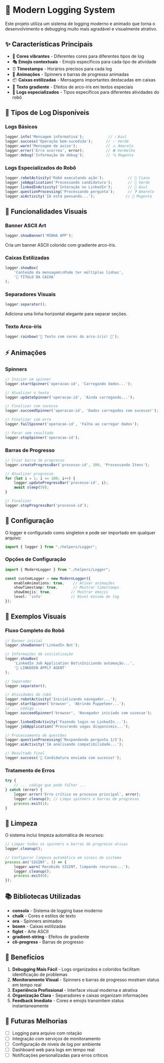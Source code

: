# 🎨 Modern Logging System

Este projeto utiliza um sistema de logging moderno e animado que torna o desenvolvimento e debugging muito mais agradável e visualmente atrativo.

## ✨ Características Principais

- 🌈 **Cores vibrantes** - Diferentes cores para diferentes tipos de log
- 🎭 **Emojis contextuais** - Emojis específicos para cada tipo de atividade
- ⏰ **Timestamps** - Horários precisos para cada log
- 🎪 **Animações** - Spinners e barras de progresso animadas
- 📦 **Caixas estilizadas** - Mensagens importantes destacadas em caixas
- 🌈 **Texto gradiente** - Efeitos de arco-íris em textos especiais
- 🎯 **Logs especializados** - Tipos específicos para diferentes atividades do robô

## 🎯 Tipos de Log Disponíveis

### Logs Básicos
```typescript
logger.info('Mensagem informativa');           // ℹ️ Azul
logger.success('Operação bem-sucedida');      // ✅ Verde
logger.warn('Mensagem de aviso');             // ⚠️ Amarelo
logger.error('Erro ocorreu', error);          // ❌ Vermelho
logger.debug('Informação de debug');          // 🔍 Magenta
```

### Logs Especializados do Robô
```typescript
logger.robotActivity('Robô executando ação');           // 🤖 Ciano
logger.jobApplication('Processando candidatura');       // 💼 Verde
logger.linkedInActivity('Interação no LinkedIn');       // 🔗 Azul
logger.questionProcessing('Processando pergunta');      // ❓ Amarelo
logger.aiActivity('IA está pensando...');              // 🧠 Magenta
```

## 🎪 Funcionalidades Visuais

### Banner ASCII Art
```typescript
logger.showBanner('MINHA APP');
```
Cria um banner ASCII colorido com gradiente arco-íris.

### Caixas Estilizadas
```typescript
logger.showBox(
    'Conteúdo da mensagem\nPode ter múltiplas linhas',
    '🎯 TÍTULO DA CAIXA'
);
```

### Separadores Visuais
```typescript
logger.separator();
```
Adiciona uma linha horizontal elegante para separar seções.

### Texto Arco-íris
```typescript
logger.rainbow('🌈 Texto com cores do arco-íris! 🌈');
```

## ⚡ Animações

### Spinners
```typescript
// Iniciar um spinner
logger.startSpinner('operacao-id', 'Carregando dados...');

// Atualizar o texto
logger.updateSpinner('operacao-id', 'Ainda carregando...');

// Finalizar com sucesso
logger.succeedSpinner('operacao-id', 'Dados carregados com sucesso!');

// Finalizar com erro
logger.failSpinner('operacao-id', 'Falha ao carregar dados');

// Parar sem resultado
logger.stopSpinner('operacao-id');
```

### Barras de Progresso
```typescript
// Criar barra de progresso
logger.createProgressBar('processo-id', 100, 'Processando Itens');

// Atualizar progresso
for (let i = 1; i <= 100; i++) {
    logger.updateProgressBar('processo-id', i);
    await sleep(50);
}

// Finalizar
logger.stopProgressBar('processo-id');
```

## 🔧 Configuração

O logger é configurado como singleton e pode ser importado em qualquer arquivo:

```typescript
import { logger } from "./helpers/Logger";
```

### Opções de Configuração
```typescript
import { ModernLogger } from "./helpers/Logger";

const customLogger = new ModernLogger({
    enableAnimations: true,    // Ativar animações
    showTimestamp: true,       // Mostrar timestamps
    showEmojis: true,         // Mostrar emojis
    level: 'info'             // Nível mínimo de log
});
```

## 🎨 Exemplos Visuais

### Fluxo Completo do Robô
```typescript
// Banner inicial
logger.showBanner('LinkedIn Bot');

// Informações de inicialização
logger.showBox(
    'LinkedIn Job Application Bot\nIniciando automação...',
    '🤖 LINKEDIN APPLY AGENT'
);

// Separador
logger.separator();

// Atividades do robô
logger.robotActivity('Inicializando navegador...');
logger.startSpinner('browser', 'Abrindo Puppeteer...');
// ... código ...
logger.succeedSpinner('browser', 'Navegador iniciado com sucesso');

logger.linkedInActivity('Fazendo login no LinkedIn...');
logger.jobApplication('Procurando vagas disponíveis...');

// Processamento de questões
logger.questionProcessing('Respondendo pergunta 1/5');
logger.aiActivity('IA analisando compatibilidade...');

// Resultado final
logger.success('🎉 Candidatura enviada com sucesso!');
```

### Tratamento de Erros
```typescript
try {
    // ... código que pode falhar ...
} catch (error) {
    logger.error('Erro crítico no processo principal', error);
    logger.cleanup(); // Limpa spinners e barras de progresso
    process.exit(1);
}
```

## 🧹 Limpeza

O sistema inclui limpeza automática de recursos:

```typescript
// Limpar todos os spinners e barras de progresso ativas
logger.cleanup();

// Configurar limpeza automática em sinais do sistema
process.on('SIGINT', () => {
    logger.warn('Recebido SIGINT, limpando recursos...');
    logger.cleanup();
    process.exit(0);
});
```

## 📚 Bibliotecas Utilizadas

- **consola** - Sistema de logging base moderno
- **chalk** - Cores e estilos de texto
- **ora** - Spinners animados
- **boxen** - Caixas estilizadas
- **figlet** - Arte ASCII
- **gradient-string** - Efeitos de gradiente
- **cli-progress** - Barras de progresso

## 🎯 Benefícios

1. **Debugging Mais Fácil** - Logs organizados e coloridos facilitam identificação de problemas
2. **Monitoramento Visual** - Spinners e barras de progresso mostram status em tempo real
3. **Experiência Profissional** - Interface visual moderna e atrativa
4. **Organização Clara** - Separadores e caixas organizam informações
5. **Feedback Imediato** - Cores e emojis transmitem status instantaneamente

## 🔮 Futuras Melhorias

- [ ] Logging para arquivo com rotação
- [ ] Integração com serviços de monitoramento
- [ ] Configuração de níveis de log por ambiente
- [ ] Dashboard web para logs em tempo real
- [ ] Notificações personalizadas para erros críticos 